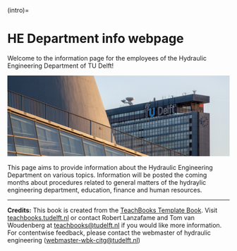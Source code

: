 (intro)=
# HE Department info webpage

Welcome to the information page for the employees of the Hydraulic Engineering Department of TU Delft!

![Landing page](/../figures/Campus-TUDelft-intro.jpg)

This page aims to provide information about the Hydraulic Engineering Department on various topics. 
Information will be posted the coming months about procedures related to general matters of the hydraylic engineering department, education, finance and human resources.



-----------------------------------------------------------------------------------------------------------------------


**Credits:** This book is created from the [TeachBooks Template Book](https://github.com/TeachBooks/template). Visit [teachbooks.tudelft.nl](https://teachbooks.tudelft.nl/) or contact Robert Lanzafame and Tom van Woudenberg at teachbooks@tudelft.nl if you would like more information. For contentwise feedback, please contact the webmaster of hydraulic engineering (webmaster-wbk-citg@tudelft.nl)
